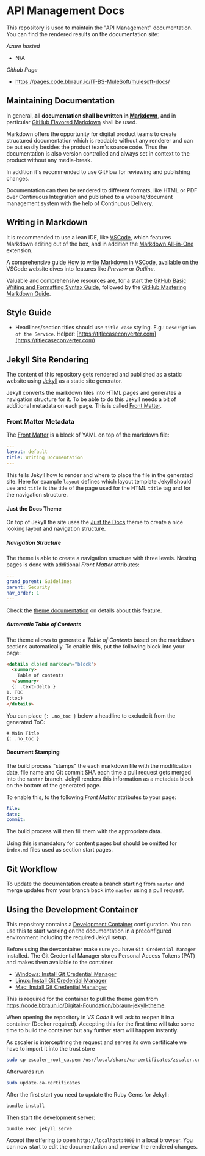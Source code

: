 # API Management Docs

This repository is used to maintain the "API Management" documentation. You can find the rendered results on the documentation site:

*Azure hosted*
- N/A

*Github Page*
- https://pages.code.bbraun.io/IT-BS-MuleSoft/mulesoft-docs/

## Maintaining Documentation

In general, **all documentation shall be written in [Markdown](https://github.github.com/gfm/#what-is-markdown-)**, and in particular
[GitHub Flavored Markdown](https://github.github.com/gfm/) shall be used.

Markdown offers the opportunity for digital product teams to create structured documentation which is readable without any renderer and can
be put easily besides the product team's source code. Thus the documentation is also version controlled and always set in context to the
product without any media-break.

In addition it's recommended to use GitFlow for reviewing and publishing changes.

Documentation can then be rendered to different formats, like HTML or PDF over Continuous Integration and published to a website/document
management system with the help of Continuous Delivery.

## Writing in Markdown

It is recommended to use a lean IDE, like [VSCode](https://code.visualstudio.com/), which features Markdown editing out of the box, and in
addition the [Markdown All-in-One](https://marketplace.visualstudio.com/items?itemName=yzhang.markdown-all-in-one) extension.

A comprehensive guide [How to write Markdown in VSCode](https://code.visualstudio.com/docs/languages/markdown), available on the VSCode
website dives into features like *Preview* or *Outline*.

Valuable and comprehensive resources are, for a start the [GitHub Basic Writing and Formatting Syntax
Guide](https://docs.github.com/en/github/writing-on-github/basic-writing-and-formatting-syntax), followed by the [GitHub Mastering Markdown
Guide](https://guides.github.com/features/mastering-markdown).

## Style Guide

- Headlines/section titles should use `title case` styling. E.g.: `Description of the Service`. Helper: [https://titlecaseconverter.com](https://titlecaseconverter.com)

## Jekyll Site Rendering

The content of this repository gets rendered and published as a static website using [Jekyll](https://jekyllrb.com) as a static site generator.

Jekyll converts the markdown files into HTML pages and generates a navigation structure for it. To be able to do this Jekyll needs a bit of
additional metadata on each page. This is called [Front Matter](https://jekyllrb.com/docs/front-matter/).

### Front Matter Metadata

The [Front Matter](https://jekyllrb.com/docs/front-matter/) is a block of YAML on top of the markdown file:

```yaml
---
layout: default
title: Writing Documentation
---
```

This tells Jekyll how to render and where to place the file in the generated site. Here for example `layout` defines which layout template
Jekyll should use and `title` is the title of the page used for the HTML `title` tag and for the navigation structure.

#### Just the Docs Theme

On top of Jekyll the site uses the [Just the Docs](https://pmarsceill.github.io/just-the-docs/) theme to create a nice looking layout and
navigation structure.

##### Navigation Structure

The theme is able to create a navigation structure with three levels. Nesting pages is done with additional *Front Matter* attributes:

```yaml
---
grand_parent: Guidelines
parent: Security
nav_order: 1
---
```

Check the [theme documentation](https://pmarsceill.github.io/just-the-docs/docs/navigation-structure/) on details about this feature.

##### Automatic Table of Contents

The theme allows to generate a *Table of Contents* based on the markdown sections automatically. To enable this, put the following block
into your page:

```html
<details closed markdown="block">
  <summary>
    Table of contents
  </summary>
  {: .text-delta }
1. TOC
{:toc}
</details>
```

You can place `{: .no_toc }` below a headline to exclude it from the generated ToC:

```
# Main Title
{: .no_toc }
```

#### Document Stamping

The build process "stamps" the each markdown file with the modification date, file name and Git commit SHA each time a pull request gets
merged into the `master` branch. Jekyll renders this information as a metadata block on the bottom of the generated page.

To enable this, to the following *Front Matter* attributes to your page:

```yaml
file:
date:
commit:
```

The build process will then fill them with the appropriate data.

Using this is mandatory for content pages but should be omitted for `index.md` files used as section start pages.

## Git Workflow

To update the documentation create a branch starting from `master` and merge updates from your branch back into `master` using a pull request.

## Using the Development Container

This repository contains a [Development Container](https://code.visualstudio.com/docs/remote/containers) configuration. You can use this to
start working on the documentation in a preconfigured environment including the required Jekyll setup.

Before using the devcontainer make sure you have `Git Credential Manager` installed. The Git Credential Manager stores Personal Access Tokens (PAT) and makes them available to the container.

- [Windows: Install Git Credential Manager](https://docs.github.com/en/get-started/getting-started-with-git/caching-your-github-credentials-in-git?platform=windows)
- [Linux: Install Git Credential Manager](https://docs.github.com/en/get-started/getting-started-with-git/caching-your-github-credentials-in-git?platform=linux#git-credential-manager)
- [Mac: Install Git Credential Manahger](https://docs.github.com/en/get-started/getting-started-with-git/caching-your-github-credentials-in-git?platform=mac#git-credential-manager)
  
This is required for the container to pull the theme gem from https://code.bbraun.io/Digital-Foundation/bbraun-jekyll-theme.

When opening the repository in *VS Code* it will ask to reopen it in a container (Docker required). Accepting this for the first time will
take some time to build the container but any further start will happen instantly.

As zscaler is interceptring the request and serves its own certificate we have to import it into the trust store
```sh
sudo cp zscaler_root_ca.pem /usr/local/share/ca-certificates/zscaler.crt
```

Afterwards run 
```sh
sudo update-ca-certificates
```

After the first start you need to update the Ruby Gems for Jekyll:

```sh
bundle install
```

Then start the development server:

```sh
bundle exec jekyll serve
```

Accept the offering to open `http://localhost:4000` in a local browser. You can now start to edit the documentation and preview the rendered
changes.
